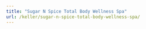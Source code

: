 ```yaml
---
title: "Sugar N Spice Total Body Wellness Spa"
url: /keller/sugar-n-spice-total-body-wellness-spa/
---
```

